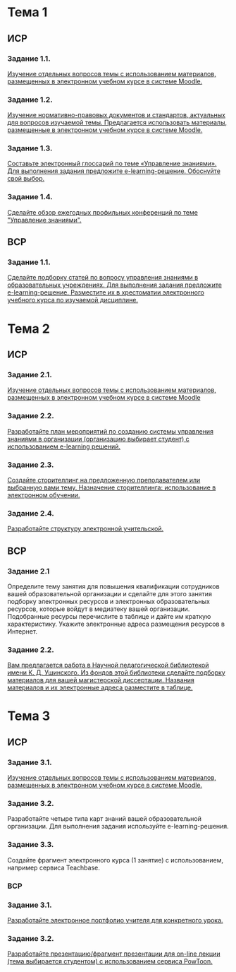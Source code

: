 # Тема 1
## ИСР
### Задание 1.1.
[Изучение отдельных вопросов темы с использованием материалов, размещенных в электронном учебном курсе в системе Moodle.](/e_learning_МельниковаТВ_ИСР_1.1.pdf)

### Задание 1.2.
[Изучение нормативно-правовых документов и стандартов, актуальных для вопросов изучаемой темы. Предлагается использовать материалы, размещенные в электронном учебном курсе в системе Moodle.](/e_learning_МельниковаТВ_ИСР_1.2.pdf)

### Задание 1.3.
[Составьте электронный глоссарий по теме «Управление знаниями». Для выполнения задания предложите e-learning-решение. Обоснуйте свой выбор.](/e_learning_МельниковаТВ_ИСР_1.3.pdf)

### Задание 1.4.
[Сделайте обзор ежегодных профильных конференций по теме "Управление знаниями".](/e_learning_МельниковаТВ_ИСР_1.4.pdf)

## ВСР
### Задание 1.1. 
[Сделайте подборку статей по вопросу управления знаниями в образовательных учреждениях. Для выполнения задания предложите e-learning-решение. Разместите их в хрестоматии электронного учебного курса по изучаемой дисциплине.](/2_1.md)

# Тема 2
## ИСР
### Задание 2.1.
[Изучение отдельных вопросов темы с использованием материалов, размещенных в электронном учебном курсе в системе Moodle](/e_learning_МельниковаТВ_ИСР_2.1.pdf)

### Задание 2.2.
[Разработайте план мероприятий по созданию системы управления знаниями в организации (организацию выбирает студент) с использованием e-learning решений.](/e_learning_МельниковаТВ_ИСР_2.2.pdf)

### Задание 2.3.
[Создайте сторителлинг на предложенную преподавателем или выбранную вами тему. Назначение сторителлинга: использование в электронном обучении.](e_learning_МельниковаТВ_ИСР_2.3.pdf)

### Задание 2.4.
[Разработайте структуру электронной учительской.](/e_learning_МельниковаТВ_ИСР_2.4.pdf)

## ВСР
### Задание 2.1 
Определите тему занятия для повышения квалификации сотрудников вашей образовательной организации и сделайте для этого занятия подборку электронных ресурсов и электронных образовательных ресурсов, которые войдут в медиатеку вашей организации. Подобранные ресурсы перечислите в таблице и дайте им краткую характеристику. Укажите электронные адреса размещения ресурсов в Интернет.


### Задание 2.2. 
[Вам предлагается работа в Научной педагогической библиотекой имени К. Д. Ушинского. Из фондов этой библиотеки сделайте подборку материалов для вашей магистерской диссертации. Названия материалов и их электронные адреса разместите в таблице.](/e_learning_МельниковаТВ_ВСР_2.2.pdf)

# Тема 3
## ИСР
### Задание 3.1.
[Изучение отдельных вопросов темы с использованием материалов, размещенных в электронном учебном курсе в системе Moodle.](https://www.continu.com/blog/peer-to-peer-learning)

### Задание 3.2.
Разработайте четыре типа карт знаний вашей образовательной организации. Для выполнения задания используйте e-learning-решения.

### Задание 3.3.
Создайте фрагмент электронного курса (1 занятие) с использованием, например сервиса Teachbase.

### ВСР
### Задание 3.1.
[Разработайте электронное портфолио учителя для конкретного урока.](/ВСР_3.1.md)

### Задание 3.2.
[Разработайте презентацию/фрагмент презентации для on-line лекции (тема выбирается студентом) с использованием сервиса PowToon.](https://drive.google.com/file/d/1hqKkWpx_3KdljwTjXA-MDjk9dTJRGGAK/view?usp=sharing)

